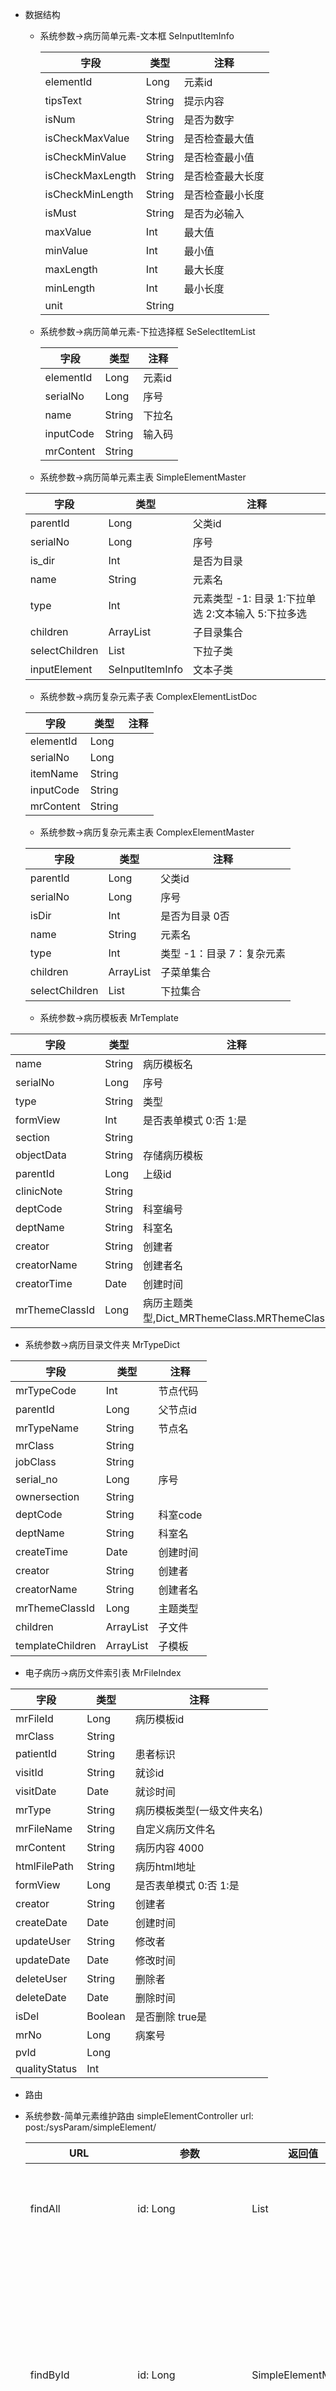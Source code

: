 - 数据结构

  - 系统参数->病历简单元素-文本框 SeInputItemInfo

    | 字段               | 类型     | 注释       |
    | ---------------- | ------ | -------- |
    | elementId        | Long   | 元素id     |
    | tipsText         | String | 提示内容     |
    | isNum            | String | 是否为数字    |
    | isCheckMaxValue  | String | 是否检查最大值  |
    | isCheckMinValue  | String | 是否检查最小值  |
    | isCheckMaxLength | String | 是否检查最大长度 |
    | isCheckMinLength | String | 是否检查最小长度 |
    | isMust           | String | 是否为必输入   |
    | maxValue         | Int    | 最大值      |
    | minValue         | Int    | 最小值      |
    | maxLength        | Int    | 最大长度     |
    | minLength        | Int    | 最小长度     |
    | unit             | String |          |

  - 系统参数->病历简单元素-下拉选择框 SeSelectItemList

    | 字段        | 类型     | 注释   |
    | --------- | ------ | ---- |
    | elementId | Long   | 元素id |
    | serialNo  | Long   | 序号   |
    | name      | String | 下拉名  |
    | inputCode | String | 输入码  |
    | mrContent | String |      |

  - 系统参数->病历简单元素主表 SimpleElementMaster

  | 字段             | 类型                             | 注释                                |
  | -------------- | ------------------------------ | --------------------------------- |
  | parentId       | Long                           | 父类id                              |
  | serialNo       | Long                           | 序号                                |
  | is_dir         | Int                            | 是否为目录                             |
  | name           | String                         | 元素名                               |
  | type           | Int                            | 元素类型 -1: 目录 1:下拉单选 2:文本输入  5:下拉多选 |
  | children       | ArrayList<SimpleElementMaster> | 子目录集合                             |
  | selectChildren | List<SeSelectItemList>         | 下拉子类                              |
  | inputElement   | SeInputItemInfo                | 文本子类                              |

  - 系统参数->病历复杂元素子表 ComplexElementListDoc

  | 字段        | 类型     | 注释   |
  | --------- | ------ | ---- |
  | elementId | Long   |      |
  | serialNo  | Long   |      |
  | itemName  | String |      |
  | inputCode | String |      |
  | mrContent | String |      |

  - 系统参数->病历复杂元素主表 ComplexElementMaster

  | 字段             | 类型                              | 注释                |
  | -------------- | ------------------------------- | ----------------- |
  | parentId       | Long                            | 父类id              |
  | serialNo       | Long                            | 序号                |
  | isDir          | Int                             | 是否为目录 0否          |
  | name           | String                          | 元素名               |
  | type           | Int                             | 类型   -1：目录 7：复杂元素 |
  | children       | ArrayList<ComplexElementMaster> | 子菜单集合             |
  | selectChildren | List<ComplexElementListDoc>     | 下拉集合              |


  - 系统参数->病历模板表 MrTemplate

| 字段             | 类型     | 注释                                    |
| -------------- | ------ | ------------------------------------- |
| name           | String | 病历模板名                                 |
| serialNo       | Long   | 序号                                    |
| type           | String | 类型                                    |
| formView       | Int    | 是否表单模式 0:否 1:是                        |
| section        | String |                                       |
| objectData     | String | 存储病历模板                                |
| parentId       | Long   | 上级id                                  |
| clinicNote     | String |                                       |
| deptCode       | String | 科室编号                                  |
| deptName       | String | 科室名                                   |
| creator        | String | 创建者                                   |
| creatorName    | String | 创建者名                                  |
| creatorTime    | Date   | 创建时间                                  |
| mrThemeClassId | Long   | 病历主题类型,Dict_MRThemeClass.MRThemeClass |


 - 系统参数->病历目录文件夹 MrTypeDict

| 字段               | 类型                    | 注释     |
| ---------------- | --------------------- | ------ |
| mrTypeCode       | Int                   | 节点代码   |
| parentId         | Long                  | 父节点id  |
| mrTypeName       | String                | 节点名    |
| mrClass          | String                |        |
| jobClass         | String                |        |
| serial_no        | Long                  | 序号     |
| ownersection     | String                |        |
| deptCode         | String                | 科室code |
| deptName         | String                | 科室名    |
| createTime       | Date                  | 创建时间   |
| creator          | String                | 创建者    |
| creatorName      | String                | 创建者名   |
| mrThemeClassId   | Long                  | 主题类型   |
| children         | ArrayList<MrTypeDict> | 子文件    |
| templateChildren | ArrayList<MrTemplate> | 子模板    |

 - 电子病历->病历文件索引表 MrFileIndex

| 字段            | 类型      | 注释             |
| ------------- | ------- | -------------- |
| mrFileId      | Long    | 病历模板id         |
| mrClass       | String  |                |
| patientId     | String  | 患者标识           |
| visitId       | String  | 就诊id           |
| visitDate     | Date    | 就诊时间           |
| mrType        | String  | 病历模板类型(一级文件夹名) |
| mrFileName    | String  | 自定义病历文件名       |
| mrContent     | String  | 病历内容 4000      |
| htmlFilePath  | String  | 病历html地址       |
| formView      | Long    | 是否表单模式 0:否 1:是 |
| creator       | String  | 创建者            |
| createDate    | Date    | 创建时间           |
| updateUser    | String  | 修改者            |
| updateDate    | Date    | 修改时间           |
| deleteUser    | String  | 删除者            |
| deleteDate    | Date    | 删除时间           |
| isDel         | Boolean | 是否删除 true是     |
| mrNo          | Long    | 病案号            |
| pvId          | Long    |                |
| qualityStatus | Int     |                |

- 路由

 - 系统参数-简单元素维护路由 simpleElementController  url: post:/sysParam/simpleElement/

   | URL                | 参数                                       | 返回值                       | 注释                                  |
   | ------------------ | ---------------------------------------- | ------------------------- | ----------------------------------- |
   | findAll            | id: Long                                 | List<SimpleElementMaster> | 查询全部简单元素目录 1                        |
   | findById           | id: Long                                 | SimpleElementMaster       | 根据简单元素id查询简单元素主表（包含相应的下拉/文本） 2      |
   | findSelectById     | id: Long                                 | SeSelectItemList          | 根据下拉id查询简单元素下拉 3                    |
   | saveOrUpdateSelect | seSelectItemList: SeSelectItemList       |                           | 添加/修改简单元素下拉 4                       |
   | saveOrUpdate       | simpleElementMaster: SimpleElementMaster |                           | 添加/修改 简单元素(或简单元素+文本) 6 (+4)->7下拉  8 |
   | delete             | id: Long                                 |                           | 删除简单元素/ 简单元素+下拉/文本 9                |
   | deleteSelect       | id: Long                                 |                           | 根据下拉id删除简单元素下拉 5                    |
   | judgeElement       | id: Long                                 | true有 false 没有            | 判断目录文件下是否有菜单 true是                  |
   | findLikeByName     | name: String                             |                           | 根据简单元素名模糊查询简单元素                     |

 - 系统参数-病历模板路由 mrThemeController  url: post:/sysParam/mrTheme/

   | URL              | 参数                     | 返回值              | 注释               |
   | ---------------- | ---------------------- | ---------------- | ---------------- |
   | findAll          |                        | List<MrTypeDict> | 查询目录             |
   | findTpltById     | id: Long               | MrTypeDict       | 根据模板id查询病历模板     |
   | findById         | id: Long               | MrTemplate       | 根据子文件夹id查询病历子文件夹 |
   | saveOrUpdateTplt | mrTemplate: MrTemplate |                  | 添加或修改模板          |
   | saveOrUpdate     | mrTypeDict: MrTypeDict |                  | 添加或修改子文件夹        |
   | deleteTple       | id: Long               |                  | 添加或修改子文件夹        |
   | delete           | id: Long               |                  | 删除子文件夹           |
   | judgeType        | id: Long               | true有 false 没有   | 判断子目录下是否有文件/模板   |

 - 系统参数-复杂病历维护路由 complexElementController  url: post:/sysParam/complexElement/

   | URL                | 参数                                       | 返回值  | 注释                   |
   | ------------------ | ---------------------------------------- | ---- | -------------------- |
   | judgeElement       | id: Long                                 |      | 判断目录文件下是否有菜单 true是   |
   | deleteSelect       | id: Long                                 |      | 根据下拉id删除复杂病历元素下拉 6   |
   | delete             | id: Long                                 |      | 根据元素id删除元素及相关下拉 8    |
   | saveOrUpdateSelect | complexElementListDoc: ComplexElementListDoc |      | 添加/修改复杂病历元素下拉 4+5    |
   | saveOrUpdate       | complexElementMaster: ComplexElementMaster |      | 添加/修改 主元素/目录 9+7     |
   | findSelectById     | id: Long                                 |      | 根据下拉id查询复杂病历元素下拉 3   |
   | findAll            |                                          |      | 查询全部元素 目录 1          |
   | findById           | id: Long                                 |      | 根据元素id查询 2           |
   | findLikeByName     | name: String                             |      | 根据复杂元素name模糊查询复杂病历元素 |

 - 电子病历-病历文件索引路由 mrFileIndexController  url: post:/medicalRecord/

   | URL          | 参数                                       | 返回值               | 注释           |
   | ------------ | ---------------------------------------- | ----------------- | ------------ |
   | findById     | patientId: String, visitId: String, visitDate: Date | List<MrFileIndex> | 查询该患者下未删除的病历 |
   | findAllById  | patientId: String, visitId: String, visitDate: Date | List<MrFileIndex> | 查询该患者下全部病历   |
   | saveOrUpdate | mrFileIndex: MrFileIndex                 |                   | 添加或修改病历      |
   | delete       | id: Long, deleteUser: String             |                   | 根据病历id删除病历   |